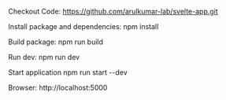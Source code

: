 Checkout Code:
https://github.com/arulkumar-lab/svelte-app.git

Install package and dependencies:
npm install

Build package:
npm run build

Run dev:
npm run dev

Start application
npm run start --dev

Browser: http://localhost:5000
